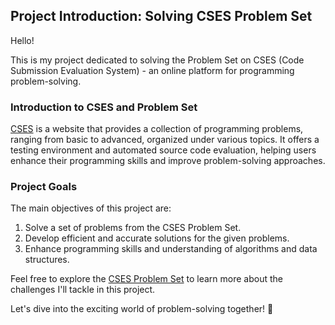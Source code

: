 ## Project Introduction: Solving CSES Problem Set

Hello!

This is my project dedicated to solving the Problem Set on CSES (Code Submission Evaluation System) - an online platform for programming problem-solving.

### Introduction to CSES and Problem Set

[CSES](https://cses.fi/problemset/list/) is a website that provides a collection of programming problems, ranging from basic to advanced, organized under various topics. It offers a testing environment and automated source code evaluation, helping users enhance their programming skills and improve problem-solving approaches.

### Project Goals

The main objectives of this project are:

1. Solve a set of problems from the CSES Problem Set.
2. Develop efficient and accurate solutions for the given problems.
3. Enhance programming skills and understanding of algorithms and data structures.

Feel free to explore the [CSES Problem Set](https://cses.fi/problemset/list/) to learn more about the challenges I'll tackle in this project.

Let's dive into the exciting world of problem-solving together! 🚀
